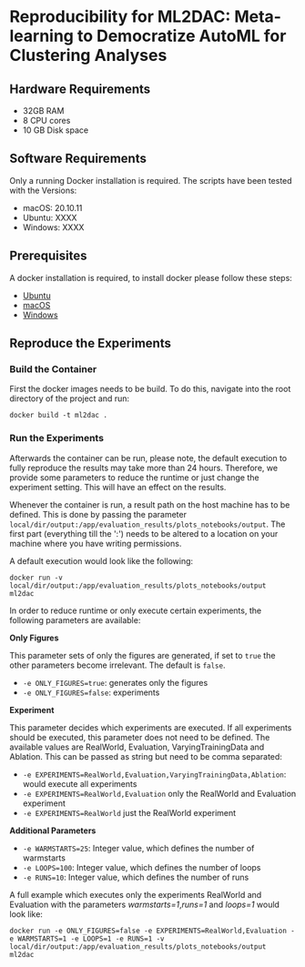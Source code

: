 # Reproducibility for ML2DAC: Meta-learning to Democratize AutoML for Clustering Analyses

## Hardware Requirements 

* 32GB RAM
* 8 CPU cores 
* 10 GB Disk space

## Software Requirements

Only a running Docker installation is required. The scripts have been tested with the Versions: 

* macOS: 20.10.11
* Ubuntu: XXXX
* Windows: XXXX

## Prerequisites 

A docker installation is required, to install docker please follow these steps:

* [Ubuntu](https://docs.docker.com/engine/install/ubuntu/)
* [macOS](https://docs.docker.com/desktop/install/mac-install/)
* [Windows](https://docs.docker.com/desktop/install/windows-install/)

## Reproduce the Experiments 

### Build the Container

First the docker images needs to be build. To do this, navigate into the root directory of the project and run:

```
docker build -t ml2dac .
```

### Run the Experiments

Afterwards the container can be run, please note, the default execution to fully reproduce the results may take more than 24 hours. Therefore, we provide some parameters to reduce the runtime or just change the experiment setting. This will have an effect on the results. 

Whenever the container is run, a result path on the host machine has to be defined. This is done by passing the parameter `local/dir/output:/app/evaluation_results/plots_notebooks/output`. The first part (everything till the ':') needs to be altered to a location on your machine where you have writing permissions. 

A default execution would look like the following: 

```
docker run -v local/dir/output:/app/evaluation_results/plots_notebooks/output  ml2dac
```

In order to reduce runtime or only execute certain experiments, the following parameters are available: 

**Only Figures**

This parameter sets of only the figures are generated, if set to `true` the other parameters become irrelevant. The default is `false`.

* `-e ONLY_FIGURES=true`: generates only the figures
* `-e ONLY_FIGURES=false`: experiments 

**Experiment**

This parameter decides which experiments are executed. If all experiments should be executed, this parameter does not need to be defined.  The available values are RealWorld, Evaluation, VaryingTrainingData and Ablation. This can be passed as string but need to be comma separated: 

* `-e EXPERIMENTS=RealWorld,Evaluation,VaryingTrainingData,Ablation`: would execute all experiments 
* `-e EXPERIMENTS=RealWorld,Evaluation` only the RealWorld and Evaluation experiment 
* `-e EXPERIMENTS=RealWorld` just the RealWorld experiment 

**Additional Parameters**

* `-e WARMSTARTS=25`: Integer value, which defines the number of warmstarts 
* `-e LOOPS=100`: Integer value, which defines the number of loops 
* `-e RUNS=10`: Integer value, which defines the number of runs 


A full example which executes only the experiments RealWorld and Evaluation with the parameters *warmstarts=1*,*runs=1* and *loops=1* would look like: 

```
docker run -e ONLY_FIGURES=false -e EXPERIMENTS=RealWorld,Evaluation -e WARMSTARTS=1 -e LOOPS=1 -e RUNS=1 -v local/dir/output:/app/evaluation_results/plots_notebooks/output  ml2dac
```